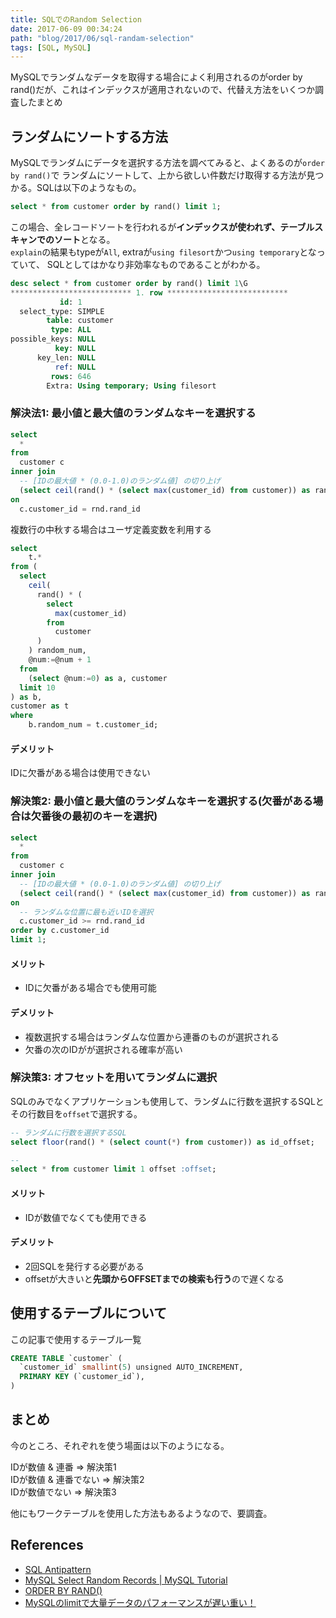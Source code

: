 ```yaml
---
title: SQLでのRandom Selection
date: 2017-06-09 00:34:24
path: "blog/2017/06/sql-randam-selection"
tags: [SQL, MySQL]
---
```

MySQLでランダムなデータを取得する場合によく利用されるのがorder by rand()だが、これはインデックスが適用されないので、代替え方法をいくつか調査したまとめ

## ランダムにソートする方法

MySQLでランダムにデータを選択する方法を調べてみると、よくあるのが`order by rand()`で
ランダムにソートして、上から欲しい件数だけ取得する方法が見つかる。SQLは以下のようなもの。

```sql
select * from customer order by rand() limit 1;
```

この場合、全レコードソートを行われるが**インデックスが使われず、テーブルスキャンでのソート**となる。  
`explain`の結果もtypeが`All`, extraが`using filesort`かつ`using temporary`となっていて、
SQLとしてはかなり非効率なものであることがわかる。

```sql
desc select * from customer order by rand() limit 1\G
*************************** 1. row ***************************
           id: 1
  select_type: SIMPLE
        table: customer
         type: ALL
possible_keys: NULL
          key: NULL
      key_len: NULL
          ref: NULL
         rows: 646
        Extra: Using temporary; Using filesort
```

### 解決法1: 最小値と最大値のランダムなキーを選択する

```sql
select
  *
from
  customer c
inner join
  -- [IDの最大値 * (0.0-1.0)のランダム値] の切り上げ
  (select ceil(rand() * (select max(customer_id) from customer)) as rand_id) rnd
on 
  c.customer_id = rnd.rand_id
```

複数行の中秋する場合はユーザ定義変数を利用する
```sql
select 
    t.*
from (
  select 
    ceil(
      rand() * (
        select 
          max(customer_id)
        from
          customer
      )
    ) random_num,
    @num:=@num + 1
  from
    (select @num:=0) as a, customer
  limit 10
) as b,
customer as t
where
    b.random_num = t.customer_id;
```

#### デメリット
 IDに欠番がある場合は使用できない

### 解決策2: 最小値と最大値のランダムなキーを選択する(欠番がある場合は欠番後の最初のキーを選択)

```sql
select
  *
from
  customer c
inner join
  -- [IDの最大値 * (0.0-1.0)のランダム値] の切り上げ
  (select ceil(rand() * (select max(customer_id) from customer)) as rand_id) rnd
on 
  -- ランダムな位置に最も近いIDを選択
  c.customer_id >= rnd.rand_id
order by c.customer_id
limit 1;
```

#### メリット
 - IDに欠番がある場合でも使用可能

#### デメリット
 - 複数選択する場合はランダムな位置から連番のものが選択される
 - 欠番の次のIDがが選択される確率が高い

### 解決策3: オフセットを用いてランダムに選択
SQLのみでなくアプリケーションも使用して、ランダムに行数を選択するSQLとその行数目を`offset`で選択する。

```sql
-- ランダムに行数を選択するSQL
select floor(rand() * (select count(*) from customer)) as id_offset;

-- 
select * from customer limit 1 offset :offset;
```

#### メリット
 - IDが数値でなくても使用できる

#### デメリット
 - 2回SQLを発行する必要がある
 - offsetが大きいと**先頭からOFFSETまでの検索も行う**ので遅くなる

## 使用するテーブルについて

この記事で使用するテーブル一覧

```sql
CREATE TABLE `customer` (
  `customer_id` smallint(5) unsigned AUTO_INCREMENT,
  PRIMARY KEY (`customer_id`),
)
```

## まとめ
今のところ、それぞれを使う場面は以下のようになる。

IDが数値 & 連番 => 解決策1  
IDが数値 & 連番でない => 解決策2  
IDが数値でない => 解決策3  

他にもワークテーブルを使用した方法もあるようなので、要調査。

## References
 - [SQL Antipattern](http://www.r-5.org/files/books/computers/languages/sql/style/Bill_Karwin-SQL_Antipatterns-EN.pdf)
 - [MySQL Select Random Records | MySQL Tutorial](http://www.mysqltutorial.org/select-random-records-database-table.aspx)
 - [ORDER BY RAND() ](http://jan.kneschke.de/projects/mysql/order-by-rand/)
 - [MySQLのlimitで大量データのパフォーマンスが遅い重い！](http://deaimobi.com/mbnk-307/)
